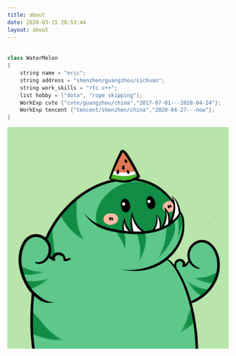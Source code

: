 ```yaml
---
title: about
date: 2020-03-15 20:53:44
layout: about
---
```


```c++

class WaterMelon
{
    string name = "eric";
    string address = "shenzhen/guangzhou/sichuan";
    string work_skills = "rtc c++";
    list hobby = ["dota", "rope skipping"];
    WorkExp cvte {"cvte/guangzhou/china","2017-07-01---2020-04-24"};
    WorkExp tencent {"tencent/shenzhen/china","2020-04-27---now"};
}

```

<img src=".\pic\watemelon.jpg" style="zoom:50%;" />